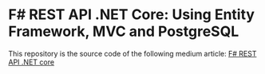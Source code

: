 # F# REST API .NET Core: Using Entity Framework, MVC and PostgreSQL

This repository is the source code of the following medium article: [F# REST API .NET core](https://medium.com/@felipe.rluz/f-rest-api-net-core-using-entity-framework-mvc-and-postgresql-fc7643faa747)
